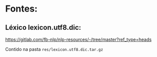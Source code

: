 # Fontes:

## Léxico lexicon.utf8.dic:
https://gitlab.com/fb-nlp/nlp-resources/-/tree/master?ref_type=heads

Contido na pasta ```res/lexicon.utf8.dic.tar.gz```
